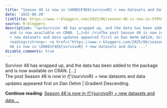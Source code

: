 ```yaml
---
title: "Season 48 is now in \U0001F4E6{survivoR} + new datasets and data updates"
date: '2025-06-20'
linkTitle: https://www.r-bloggers.com/2025/06/season-48-is-now-in-%f0%9f%93%a6survivor-new-datasets-and-data-updates/
source: R-bloggers
description: "<p>Survivor 48 has wrapped up, and the data has been added to the package
  and is now available on CRAN. […]<br />\nThe post Season 48 is now in \U0001F4E6{survivoR}
  + new datasets and data updates appeared first on Dan Oehm &#124; Gradient Descending.</p>\n<strong>Continue
  reading</strong>: <a href=\"https://www.r-bloggers.com/2025/06/season-48-is-now-in-%f0%9f%93%a6survivor-new-datasets-and-data-updates/\">Season
  48 is now in \U0001F4E6{survivoR} + new datasets and data ..."
disable_comments: true
---
```

<p>Survivor 48 has wrapped up, and the data has been added to the package and is now available on CRAN. […]<br />
The post Season 48 is now in 📦{survivoR} + new datasets and data updates appeared first on Dan Oehm &#124; Gradient Descending.</p>
<strong>Continue reading</strong>: <a href="https://www.r-bloggers.com/2025/06/season-48-is-now-in-%f0%9f%93%a6survivor-new-datasets-and-data-updates/">Season 48 is now in 📦{survivoR} + new datasets and data ...